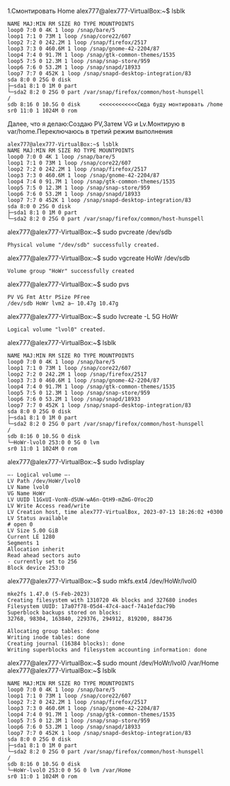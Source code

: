 1.Смонтировать Home
alex777@alex777-VirtualBox:~$ lsblk
```
NAME MAJ:MIN RM SIZE RO TYPE MOUNTPOINTS
loop0 7:0 0 4K 1 loop /snap/bare/5
loop1 7:1 0 73M 1 loop /snap/core22/607
loop2 7:2 0 242.2M 1 loop /snap/firefox/2517
loop3 7:3 0 460.6M 1 loop /snap/gnome-42-2204/87
loop4 7:4 0 91.7M 1 loop /snap/gtk-common-themes/1535
loop5 7:5 0 12.3M 1 loop /snap/snap-store/959
loop6 7:6 0 53.2M 1 loop /snap/snapd/18933
loop7 7:7 0 452K 1 loop /snap/snapd-desktop-integration/83
sda 8:0 0 25G 0 disk
├─sda1 8:1 0 1M 0 part
└─sda2 8:2 0 25G 0 part /var/snap/firefox/common/host-hunspell
/
sdb 8:16 0 10.5G 0 disk      <<<<<<<<<<<<Сюда буду монтировать /home
sr0 11:0 1 1024M 0 rom
```

Далее, что я делаю:Создаю PV,Затем VG и Lv.Монтирую в var/home.Переключаюсь в третий режим выполнения
```
alex777@alex777-VirtualBox:~$ lsblk
NAME MAJ:MIN RM SIZE RO TYPE MOUNTPOINTS
loop0 7:0 0 4K 1 loop /snap/bare/5
loop1 7:1 0 73M 1 loop /snap/core22/607
loop2 7:2 0 242.2M 1 loop /snap/firefox/2517
loop3 7:3 0 460.6M 1 loop /snap/gnome-42-2204/87
loop4 7:4 0 91.7M 1 loop /snap/gtk-common-themes/1535
loop5 7:5 0 12.3M 1 loop /snap/snap-store/959
loop6 7:6 0 53.2M 1 loop /snap/snapd/18933
loop7 7:7 0 452K 1 loop /snap/snapd-desktop-integration/83
sda 8:0 0 25G 0 disk
├─sda1 8:1 0 1M 0 part
└─sda2 8:2 0 25G 0 part /var/snap/firefox/common/host-hunspell
```
alex777@alex777-VirtualBox:~$ sudo pvcreate /dev/sdb
```
Physical volume "/dev/sdb" successfully created.
```
alex777@alex777-VirtualBox:~$ sudo vgcreate HoWr /dev/sdb
```
Volume group "HoWr" successfully created
```
alex777@alex777-VirtualBox:~$ sudo pvs
```
PV VG Fmt Attr PSize PFree
/dev/sdb HoWr lvm2 a— 10.47g 10.47g
```
alex777@alex777-VirtualBox:~$ sudo lvcreate -L 5G HoWr
```
Logical volume "lvol0" created.
```
alex777@alex777-VirtualBox:~$ lsblk
```
NAME MAJ:MIN RM SIZE RO TYPE MOUNTPOINTS
loop0 7:0 0 4K 1 loop /snap/bare/5
loop1 7:1 0 73M 1 loop /snap/core22/607
loop2 7:2 0 242.2M 1 loop /snap/firefox/2517
loop3 7:3 0 460.6M 1 loop /snap/gnome-42-2204/87
loop4 7:4 0 91.7M 1 loop /snap/gtk-common-themes/1535
loop5 7:5 0 12.3M 1 loop /snap/snap-store/959
loop6 7:6 0 53.2M 1 loop /snap/snapd/18933
loop7 7:7 0 452K 1 loop /snap/snapd-desktop-integration/83
sda 8:0 0 25G 0 disk
├─sda1 8:1 0 1M 0 part
└─sda2 8:2 0 25G 0 part /var/snap/firefox/common/host-hunspell
/
sdb 8:16 0 10.5G 0 disk
└─HoWr-lvol0 253:0 0 5G 0 lvm
sr0 11:0 1 1024M 0 rom
```
alex777@alex777-VirtualBox:~$ sudo lvdisplay
```
—- Logical volume —-
LV Path /dev/HoWr/lvol0
LV Name lvol0
VG Name HoWr
LV UUID l1GxUI-VonN-d5UW-wA6n-QtH9-mZmG-OYoc2D
LV Write Access read/write
LV Creation host, time alex777-VirtualBox, 2023-07-13 18:26:02 +0300
LV Status available
# open 0
LV Size 5.00 GiB
Current LE 1280
Segments 1
Allocation inherit
Read ahead sectors auto
- currently set to 256
Block device 253:0
```
alex777@alex777-VirtualBox:~$ sudo mkfs.ext4 /dev/HoWr/lvol0
```
mke2fs 1.47.0 (5-Feb-2023)
Creating filesystem with 1310720 4k blocks and 327680 inodes
Filesystem UUID: 17a07f78-05d4-47c4-aacf-74a1efdac79b
Superblock backups stored on blocks:
32768, 98304, 163840, 229376, 294912, 819200, 884736

Allocating group tables: done
Writing inode tables: done
Creating journal (16384 blocks): done
Writing superblocks and filesystem accounting information: done
```

alex777@alex777-VirtualBox:~$ sudo mount /dev/HoWr/lvol0 /var/Home
alex777@alex777-VirtualBox:~$ lsblk
```
NAME MAJ:MIN RM SIZE RO TYPE MOUNTPOINTS
loop0 7:0 0 4K 1 loop /snap/bare/5
loop1 7:1 0 73M 1 loop /snap/core22/607
loop2 7:2 0 242.2M 1 loop /snap/firefox/2517
loop3 7:3 0 460.6M 1 loop /snap/gnome-42-2204/87
loop4 7:4 0 91.7M 1 loop /snap/gtk-common-themes/1535
loop5 7:5 0 12.3M 1 loop /snap/snap-store/959
loop6 7:6 0 53.2M 1 loop /snap/snapd/18933
loop7 7:7 0 452K 1 loop /snap/snapd-desktop-integration/83
sda 8:0 0 25G 0 disk
├─sda1 8:1 0 1M 0 part
└─sda2 8:2 0 25G 0 part /var/snap/firefox/common/host-hunspell
/
sdb 8:16 0 10.5G 0 disk
└─HoWr-lvol0 253:0 0 5G 0 lvm /var/Home
sr0 11:0 1 1024M 0 rom
```
